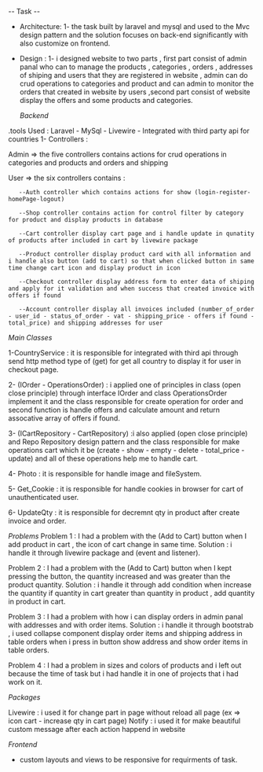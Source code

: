 -- Task --
- Architecture:
1- the task built by laravel and mysql and used to the Mvc design pattern and the solution focuses on back-end significantly with also customize on frontend.
  
- Design :
1- i designed website to two parts , first part consist of admin panal who can to manage the products , categories , orders , addresses of shiping and users that they are registered in website , admin can do crud operations to categories and product and can admin to monitor the orders that created in website by users ,second part consist of website display the offers and some products and categories.
   
  *Backend*

.tools Used : Laravel - MySql - Livewire - Integrated with third party api for countries
  1- Controllers : 
  
  Admin => the five controllers contains actions for crud operations in categories and products and orders and shipping
  
  User => the six controllers contains :
  
       --Auth controller which contains actions for show (login-register-homePage-logout) 
       
       --Shop controller contains action for control filter by category for product and display products in database
       
       --Cart controller display cart page and i handle update in qunatity of products after included in cart by livewire package
       
       --Product controller display product card with all information and i handle also button (add to cart) so that when clicked button in same time change cart icon and display product in icon
       
       --Checkout controller display address form to enter data of shiping and apply for it validation and when success that created invoice with offers if found
       
       --Account controller display all invoices included (number_of_order - user_id - status_of_order - vat - shipping_price - offers if found - total_price) and shipping addresses for user
       
 *Main Classes*
 
  1-CountryService : it is responsible for integrated with third api through send http method type of (get) for get all country to display it for user in checkout page.
  
  2- (IOrder - OperationsOrder) : i applied one of principles in class (open close principle) through interface IOrder and class OperationsOrder implement it and the class responsible for create operation for order and second function is handle offers and calculate 
      amount and return assocative array of offers if found. 
      
  3- (ICartRepository - CartRepository) :i also applied (open close principle) and Repo Repository design pattern and the class responsible for make operations cart which it be (create - show - empty - delete - total_price - update) and all of these operations help me 
      to handle cart.
      
  4- Photo : it is responsible for handle image and fileSystem.
  
  5- Get_Cookie : it is responsible for handle cookies in browser for cart of unauthenticated user.
  
  6- UpdateQty : it is responsible for decremnt qty in product after create invoice and order.
  

 *Problems*
   Problem 1 : I had a problem with the (Add to Cart) button when I add product in cart , the icon of cart change in same time.
   Solution : i handle it through livewire package and (event and listener).

   Problem 2 : I had a problem with the (Add to Cart) button when I kept pressing the button, the quantity increased and was greater than the product quantity.
   Solution : i handle it through add condition when increase the quantity if quantity in cart greater than quantity in product , add quantity in product in cart.

   Problem 3 : I had a problem with how i can display orders in admin panal with addresses and with order items.
   Solution : i handle it through bootstrab , i used collapse component display order items and shipping address in table orders when i press in button show address and show order items in table orders.
 
   Problem 4 : I had a problem in sizes and colors of products and i left out because the time of task but i had handle it in one of projects that i had work on it.

 *Packages*
 
   Livewire : i used it for change part in page without reload all page (ex => icon cart - increase qty in cart page)
   Notify : i used it for make beautiful custom message after each action happend in website

   *Frontend*
   - custom layouts and views to be responsive for requirments of task.
